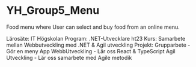 # YH_Group5_Menu
Food menu where User can select and buy food from an online menu. 

Lärosäte: IT Högskolan
Program: .NET-Utvecklare ht23
Kurs: Samarbete mellan Webbutveckling med .NET & Agil utveckling
Projekt: Grupparbete - Gör en meny App
WebbUtveckling - Lär oss React & TypeScript
Agil Utveckling - Lär oss samarbete med Agile metodik
